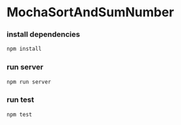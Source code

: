 # MochaSortAndSumNumber

### install dependencies
```bash
npm install
```

### run server
```bash
npm run server
```

### run test
```bash
npm test
```
